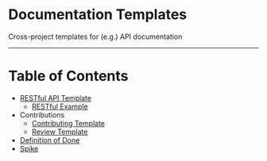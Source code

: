 # Documentation Templates

Cross-project templates for (e.g.) API documentation

---

# Table of Contents

* [RESTful API Template](/api-restful/template.md)
    * [RESTful Example](/api-restful/examples/user.md)
* Contributions
    * [Contributing Template](/contributions/Contributing.md)
    * [Review Template](/contributions/Review.md)
* [Definition of Done](/definition-of-done.md)
* [Spike](/spike.md)
